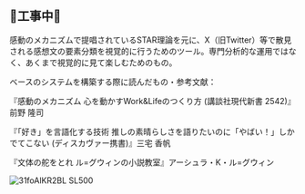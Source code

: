## 🚧工事中🚧
感動のメカニズムで提唱されているSTAR理論を元に、X（旧Twitter）等で散見される感想文の要素分類を視覚的に行うためのツール。専門分析的な運用ではなく、あくまで視覚的に見て楽しむためのもの。


ベースのシステムを構築する際に読んだもの・参考文献：

『感動のメカニズム 心を動かすWork&Lifeのつくり方 (講談社現代新書 2542)』前野 隆司

『「好き」を言語化する技術 推しの素晴らしさを語りたいのに「やばい！」しかでてこない (ディスカヴァー携書)』三宅 香帆

『文体の舵をとれ ル=グウィンの小説教室』アーシュラ・K・ル=グウィン



![31foAlKR2BL _SL500_](https://github.com/user-attachments/assets/8ee1895b-930f-4d1c-ac43-8f71dfc3f910)
